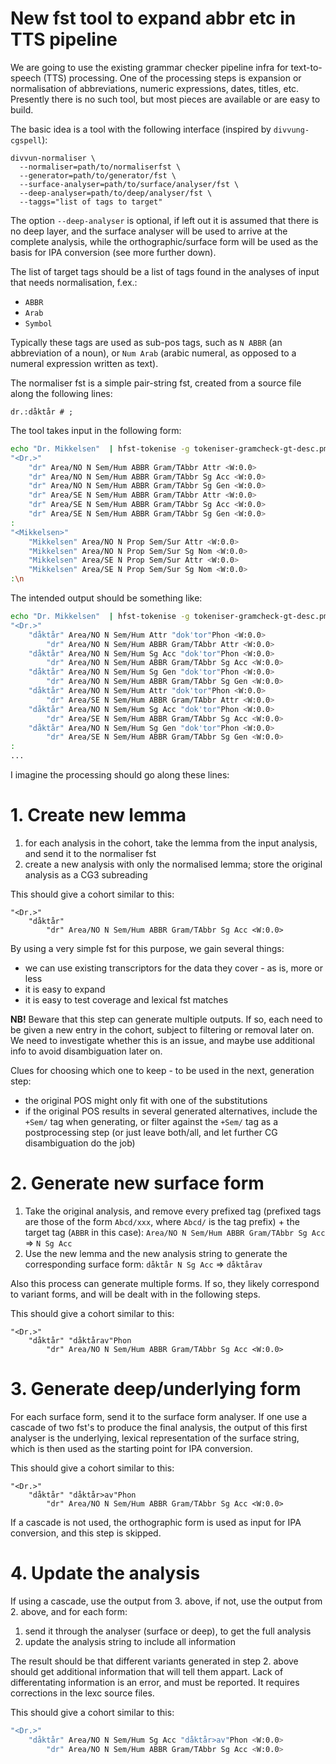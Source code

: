 # New fst tool to expand abbr etc in TTS pipeline

We are going to use the existing grammar checker pipeline infra for text-to-speech (TTS) processing. One of the processing steps is expansion or normalisation of abbreviations, numeric expressions, dates, titles, etc. Presently there is no such tool, but most pieces are available or are easy to build.

The basic idea is a tool with the following interface (inspired by `divvung-cgspell`):

```
divvun-normaliser \
  --normaliser=path/to/normaliserfst \
  --generator=path/to/generator/fst \
  --surface-analyser=path/to/surface/analyser/fst \
  --deep-analyser=path/to/deep/analyser/fst \
  --taggs="list of tags to target"
```

The option `--deep-analyser` is optional, if left out it is assumed that there is no deep layer, and the surface analyser will be used to arrive at the complete analysis, while the orthographic/surface form will be used as the basis for IPA conversion (see more further down).

The list of target tags should be a list of tags found in the analyses of input that needs normalisation, f.ex.:
- `ABBR`
- `Arab`
- `Symbol`

Typically these tags are used as sub-pos tags, such as `N ABBR` (an abbreviation of a noun), or `Num Arab` (arabic numeral, as opposed to a numeral expression written as text).

The normaliser fst is a simple pair-string fst, created from a source file along the following lines:

```
dr.:dåktår # ;
```

The tool takes input in the following form:

```sh
echo "Dr. Mikkelsen"  | hfst-tokenise -g tokeniser-gramcheck-gt-desc.pmhfst | divvun-blanktag analyser-gt-whitespace.hfst | vislcg3 -g valency.cg3 | vislcg3 -g mwe-dis.cg3 | cg-mwesplit 
"<Dr.>"
	"dr" Area/NO N Sem/Hum ABBR Gram/TAbbr Attr <W:0.0>
	"dr" Area/NO N Sem/Hum ABBR Gram/TAbbr Sg Acc <W:0.0>
	"dr" Area/NO N Sem/Hum ABBR Gram/TAbbr Sg Gen <W:0.0>
	"dr" Area/SE N Sem/Hum ABBR Gram/TAbbr Attr <W:0.0>
	"dr" Area/SE N Sem/Hum ABBR Gram/TAbbr Sg Acc <W:0.0>
	"dr" Area/SE N Sem/Hum ABBR Gram/TAbbr Sg Gen <W:0.0>
: 
"<Mikkelsen>"
	"Mikkelsen" Area/NO N Prop Sem/Sur Attr <W:0.0>
	"Mikkelsen" Area/NO N Prop Sem/Sur Sg Nom <W:0.0>
	"Mikkelsen" Area/SE N Prop Sem/Sur Attr <W:0.0>
	"Mikkelsen" Area/SE N Prop Sem/Sur Sg Nom <W:0.0>
:\n
```

The intended output should be something like:

```sh
echo "Dr. Mikkelsen"  | hfst-tokenise -g tokeniser-gramcheck-gt-desc.pmhfst | divvun-blanktag analyser-gt-whitespace.hfst | vislcg3 -g valency.cg3 | vislcg3 -g mwe-dis.cg3 | cg-mwesplit 
"<Dr.>"
	"dåktår" Area/NO N Sem/Hum Attr "dok'tor"Phon <W:0.0>
		"dr" Area/NO N Sem/Hum ABBR Gram/TAbbr Attr <W:0.0>
	"dåktår" Area/NO N Sem/Hum Sg Acc "dok'tor"Phon <W:0.0>
		"dr" Area/NO N Sem/Hum ABBR Gram/TAbbr Sg Acc <W:0.0>
	"dåktår" Area/NO N Sem/Hum Sg Gen "dok'tor"Phon <W:0.0>
		"dr" Area/NO N Sem/Hum ABBR Gram/TAbbr Sg Gen <W:0.0>
	"dåktår" Area/NO N Sem/Hum Attr "dok'tor"Phon <W:0.0>
		"dr" Area/SE N Sem/Hum ABBR Gram/TAbbr Attr <W:0.0>
	"dåktår" Area/NO N Sem/Hum Sg Acc "dok'tor"Phon <W:0.0>
		"dr" Area/SE N Sem/Hum ABBR Gram/TAbbr Sg Acc <W:0.0>
	"dåktår" Area/NO N Sem/Hum Sg Gen "dok'tor"Phon <W:0.0>
		"dr" Area/SE N Sem/Hum ABBR Gram/TAbbr Sg Gen <W:0.0>
: 
...
```

I imagine the processing should go along these lines:

# 1. Create new lemma

1. for each analysis in the cohort, take the lemma from the input analysis, and send it to the normaliser fst
1. create a new analysis with only the normalised lemma; store the original analysis as a CG3 subreading

This should give a cohort similar to this:

```
"<Dr.>"
	"dåktår"
		"dr" Area/NO N Sem/Hum ABBR Gram/TAbbr Sg Acc <W:0.0>
```

By using a very simple fst for this purpose, we gain several things:
- we can use existing transcriptors for the data they cover - as is, more or less
- it is easy to expand
- it is easy to test coverage and lexical fst matches

**NB!** Beware that this step can generate multiple outputs. If so, each need to be given a new entry in the cohort, subject to filtering or removal later on. We need to investigate whether this is an issue, and maybe use additional info to avoid disambiguation later on.

Clues for choosing which one to keep - to be used in the next, generation step:
- the original POS might only fit with one of the substitutions
- if the original POS results in several generated alternatives, include the `+Sem/` tag when generating, or filter against the `+Sem/` tag as a postprocessing step (or just leave both/all, and let further CG disambiguation do the job)

# 2. Generate new surface form

1. Take the original analysis, and remove every prefixed tag (prefixed tags are those of the form `Abcd/xxx`, where `Abcd/` is the tag prefix) + the target tag (`ABBR` in this case):
   `Area/NO N Sem/Hum ABBR Gram/TAbbr Sg Acc` ⇒ `N Sg Acc`
1. Use the new lemma and the new analysis string to generate the corresponding surface form:
   `dåktår N Sg Acc` ⇒ `dåktårav`

Also this process can generate multiple forms. If so, they likely correspond to variant forms, and will be dealt with in the following steps.

This should give a cohort similar to this:

```
"<Dr.>"
	"dåktår" "dåktårav"Phon
		"dr" Area/NO N Sem/Hum ABBR Gram/TAbbr Sg Acc <W:0.0>
```

# 3. Generate deep/underlying form

For each surface form, send it to the surface form analyser. If one use a cascade of two fst's to produce the final analysis, the output of this first analyser is the underlying, lexical representation of the surface string, which is then used as the starting point for IPA conversion.

This should give a cohort similar to this:

```
"<Dr.>"
	"dåktår" "dåktår>av"Phon
		"dr" Area/NO N Sem/Hum ABBR Gram/TAbbr Sg Acc <W:0.0>
```

If a cascade is not used, the orthographic form is used as input for IPA conversion, and this step is skipped.

# 4. Update the analysis

If using a cascade, use the output from 3. above, if not, use the output from 2. above, and for each form:

1. send it through the analyser (surface or deep), to get the full analysis
1. update the analysis string to include all information

The result should be that different variants generated in step 2. above should get additional information that will tell them appart. Lack of differentating information is an error, and must be reported. It requires corrections in the lexc source files.

This should give a cohort similar to this:

```sh
"<Dr.>"
	"dåktår" Area/NO N Sem/Hum Sg Acc "dåktår>av"Phon <W:0.0>
		"dr" Area/NO N Sem/Hum ABBR Gram/TAbbr Sg Acc <W:0.0>
```
